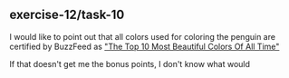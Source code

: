 ## exercise-12/task-10

I would like to point out that all colors used for coloring the penguin are certified by BuzzFeed as ["The Top 10 Most Beautiful Colors Of All Time"](https://www.buzzfeed.com/expresident/the-top-10-most-beautiful-colors-of-all-time)

If that doesn't get me the bonus points, I don't know what would
